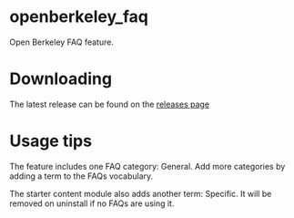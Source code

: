 openberkeley_faq
====================

Open Berkeley FAQ feature. 

# Downloading #
The latest release can be found on the [releases page](https://github.com/ucb-ist-drupal/openberkeley_faq/releases/tag/7.x-0.1-alpha1)

# Usage tips #
The feature includes one FAQ category: General. Add more categories by adding 
a term to the FAQs vocabulary.

The starter content module also adds another term: Specific. It will be removed 
on uninstall if no FAQs are using it.
